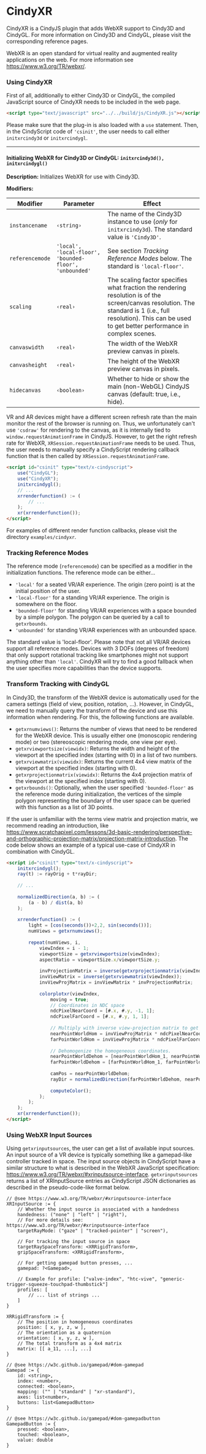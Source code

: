 # CindyXR

CindyXR is a CindyJS plugin that adds WebXR support to Cindy3D and CindyGL. For more information on Cindy3D and CindyGL, please visit the corresponding reference pages.

WebXR is an open standard for virtual reality and augmented reality applications on the web. For more information see https://www.w3.org/TR/webxr/.

### Using CindyXR

First of all, additionally to either Cindy3D or CindyGL, the compiled JavaScript source of CindyXR needs to be included in the web page.

```html
<script type="text/javascript" src="../../build/js/CindyXR.js"></script>
```
Please make sure that the plug-in is also loaded with a `use` statement. Then, in the CindyScript code of `'csinit'`, the user needs to call either `initxrcindy3d` or `initxrcindygl`.

------

#### Initializing WebXR for Cindy3D or CindyGL: `initxrcindy3d(), initxrcindygl()`

**Description:**
Initializes WebXR for use with Cindy3D.

**Modifiers:**

| Modifier  | Parameter                | Effect                                                   |
| --------- | ------------------------ | -------------------------------------------------------- |
| `instancename` | `‹string›` | The name of the Cindy3D instance to use (*only* for `initxrcindy3d`). The standard value is `'Cindy3D'`. |
| `referencemode` | `'local', 'local-floor', 'bounded-floor', 'unbounded'` | See section *Tracking Reference Modes* below. The standard is `'local-floor'`. |
| `scaling` | `‹real›` | The scaling factor specifies what fraction the rendering resolution is of the screen/canvas resolution. The standard is 1 (i.e., full resolution). This can be used to get better performance in complex scenes. |
| `canvaswidth` | `‹real›` | The width of the WebXR preview canvas in pixels. |
| `canvasheight` | `‹real›` | The height of the WebXR preview canvas in pixels. |
| `hidecanvas` | `‹boolean›` | Whether to hide or show the main (non-WebGL) CindyJS canvas (default: true, i.e., hide). |


VR and AR devices might have a different screen refresh rate than the main monitor the rest of the browser is running on. Thus, we unfortunately can't use `'csdraw'` for rendering to the canvas, as it is internally tied to `window.requestAnimationFrame` in CindyJS. However, to get the right refresh rate for WebXR, `XRSession.requestAnimationFrame` needs to be used. Thus, the user needs to manually specify a CindyScript rendering callback function that is then called by `XRSession.requestAnimationFrame`.

```html
<script id="csinit" type="text/x-cindyscript">
    use("CindyGL");
    use("CindyXR");
    initxrcindygl();
    // ...
    xrrenderfunction() := (
        // ...
    );
    xr(xrrenderfunction());
</script>
```
For examples of different render function callbacks, please visit the directory `examples/cindyxr`.

### Tracking Reference Modes

The reference mode (`referencemode`) can be specified as a modifier in the initialization functions. The reference mode can be either...
- `'local'` for a seated VR/AR experience. The origin (zero point) is at the initial position of the user.
- `'local-floor'` for a standing VR/AR experience. The origin is somewhere on the floor.
- `'bounded-floor'` for standing VR/AR experiences with a space bounded by a simple polygon. The polygon can be queried by a call to `getxrbounds`.
- `'unbounded'` for standing VR/AR experiences with an unbounded space.

The standard value is 'local-floor'. Please note that not all VR/AR devices support all reference modes. Devices with 3 DOFs (degrees of freedom) that only support rotational tracking like smartphones might not support anything other than `'local'`. CindyXR will try to find a good fallback when the user specifies more capabilities than the device supports.

### Transform Tracking with CindyGL

In Cindy3D, the transform of the WebXR device is automatically used for the camera settings (field of view, position, rotation, ...). However, in CindyGL, we need to manually query the transform of the device and use this information when rendering. For this, the following functions are available.

- `getxrnumviews()`: Returns the number of views that need to be rendered for the WebXR device. This is usually either one (monoscopic rendering mode) or two (stereoscopic rendering mode, one view per eye).
- `getxrviewportsize(viewidx)`: Returns the width and height of the viewport at the specified index (starting with 0) in a list of two numbers.
- `getxrviewmatrix(viewidx)`: Returns the current 4x4 view matrix of the viewport at the specified index (starting with 0).
- `getxrprojectionmatrix(viewidx)`: Returns the 4x4 projection matrix of the viewport at the specified index (starting with 0).
- `getxrbounds()`: Optionally, when the user specified `'bounded-floor'` as the reference mode during initialization, the vertices of the simple polygon representing the boundary of the user space can be queried with this function as a list of 3D points.


If the user is unfamiliar with the terms view matrix and projection matrix, we recommend reading an introduction, like https://www.scratchapixel.com/lessons/3d-basic-rendering/perspective-and-orthographic-projection-matrix/projection-matrix-introduction. The code below shows an example of a typical use-case of CindyXR in combination with CindyGL.

```html
<script id="csinit" type="text/x-cindyscript">
    initxrcindygl();
    ray(t) := rayOrig + t*rayDir;
    
    // ...
    
    normalizedDirection(a, b) := (
        (a - b) / dist(a, b)
    );
    
    xrrenderfunction() := (
        light = [cos(seconds())+2,2, sin(seconds())];
        numViews = getxrnumviews();
    
        repeat(numViews, i,
            viewIndex = i - 1;
            viewportSize = getxrviewportsize(viewIndex);
            aspectRatio = viewportSize.x/viewportSize.y;
            
            invProjectionMatrix = inverse(getxrprojectionmatrix(viewIndex));
            invViewMatrix = inverse(getxrviewmatrix(viewIndex));
            invViewProjMatrix = invViewMatrix * invProjectionMatrix;
            
            colorplotxr(viewIndex,
                moving = true;
                // Coordinates in NDC space
                ndcPixelNearCoord = [#.x, #.y, -1, 1];
                ndcPixelFarCoord = [#.x, #.y, 1, 1];
        
                // Multiply with inverse view-projection matrix to get world space coordinates.
                nearPointWorldHom = invViewProjMatrix * ndcPixelNearCoord;
                farPointWorldHom = invViewProjMatrix * ndcPixelFarCoord;
                
                // Dehomogenize the homogeneous coordinates.
                nearPointWorldDehom = [nearPointWorldHom_1, nearPointWorldHom_2, nearPointWorldHom_3] / nearPointWorldHom_4;
                farPointWorldDehom = [farPointWorldHom_1, farPointWorldHom_2, farPointWorldHom_3] / farPointWorldHom_4;
                
                camPos = nearPointWorldDehom;
                rayDir = normalizedDirection(farPointWorldDehom, nearPointWorldDehom);
                
                computeColor();
            );
        );
    );
    xr(xrrenderfunction());
</script>
```


### Using WebXR Input Sources

Using `getxrinputsources`, the user can get a list of available input sources. An input source of a VR device is typically something like a gamepad-like controller tracked in space. The input source objects in CindyScript have a similar structure to what is described in the WebXR JavaScript specification: https://www.w3.org/TR/webxr/#xrinputsource-interface. `getxrinputsources` returns a list of XRInputSource entries as CindyScript JSON dictionaries as described in the pseudo-code-like format below.

```
// @see https://www.w3.org/TR/webxr/#xrinputsource-interface
XRInputSource := {
	// Whether the input source is associated with a handedness
	handedness: ("none" | "left" | "right"),
	// For more details see: https://www.w3.org/TR/webxr/#xrinputsource-interface
	targetRayMode: ("gaze" | "tracked-pointer" | "screen"),

	// For tracking the input source in space
	targetRaySpaceTransform: <XRRigidTransform>,
	gripSpaceTransform: <XRRigidTransform>,

	// For getting gamepad button presses, ...	
	gamepad: ?<Gamepad>,

	// Example for profile: ["valve-index", "htc-vive", "generic-trigger-squeeze-touchpad-thumbstick"]
	profiles: [
		// ... list of strings ...
	]
}

XRRigidTransform := {
	// The position in homogeneous coordinates
    position: [ x, y, z, w ],
	// The orientation as a quaternion
	orientation: [ x, y, z, w ],
	// The total transform as a 4x4 matrix
	matrix: [[ a_11, ...], ...]
}

// @see https://w3c.github.io/gamepad/#dom-gamepad
Gamepad := {
	id: <string>,
	index: <number>,
	connected: <boolean>,
	mapping: ("" | "standard" | "xr-standard"),
	axes: list<number>,
	buttons: list<GamepadButton>
}

// @see https://w3c.github.io/gamepad/#dom-gamepadbutton
GamepadButton := {
	pressed: <boolean>,
	touched: <boolean>,
	value: double
}
```
